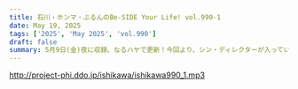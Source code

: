 ```yaml
---
title: 石川・ホンマ・ぶるんのBe-SIDE Your Life! vol.990-1
date: May 19, 2025
tags: ['2025', 'May 2025', 'vol.990']
draft: false
summary: 5月9日(金)夜に収録、なるハヤで更新！今回より、シン・ディレクターが入っています。よろしくお願いいたします。さて、ゴールデン・ウィークも終わり、石川代表も世間と同様お仕事に邁進する......ハズでしたが？
---
```


http://project-phi.ddo.jp/ishikawa/ishikawa990_1.mp3
